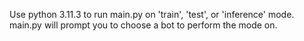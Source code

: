 Use python 3.11.3 to run main.py on 'train', 'test', or 'inference' mode.
main.py will prompt you to choose a bot to perform the mode on.